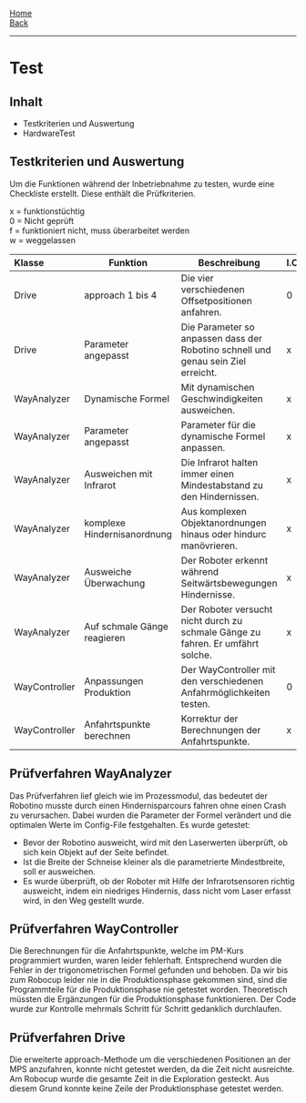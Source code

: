 [Home](home)  
[Back](DokuSolidus)  

---------------

# Test
 
## Inhalt
  
- Testkriterien und Auswertung
- HardwareTest
  
## Testkriterien und Auswertung  
  
Um die Funktionen während der Inbetriebnahme zu testen, wurde eine Checkliste erstellt. Diese enthält die Prüfkriterien.  
  
x = funktionstüchtig  
0 = Nicht geprüft  
f = funktioniert nicht, muss überarbeitet werden  
w = weggelassen

| Klasse| Funktion | Beschreibung| I.O.| 
| :------- | --- | --- | :---- |
|Drive | approach 1 bis 4 | Die vier verschiedenen Offsetpositionen anfahren. | 0 |
|Drive | Parameter angepasst | Die Parameter so anpassen dass der Robotino schnell und genau sein Ziel erreicht.| x|
|WayAnalyzer| Dynamische Formel| Mit dynamischen Geschwindigkeiten ausweichen. |x|
|WayAnalyzer| Parameter angepasst | Parameter für die dynamische Formel anpassen.|x|
|WayAnalyzer| Ausweichen mit Infrarot| Die Infrarot halten immer einen Mindestabstand zu den Hindernissen.|x|
|WayAnalyzer| komplexe Hindernisanordnung| Aus komplexen Objektanordnungen hinaus oder hindurc manövrieren.|x|
|WayAnalyzer| Ausweiche Überwachung| Der Roboter erkennt während Seitwärtsbewegungen Hindernisse.|x|
|WayAnalyzer| Auf schmale Gänge reagieren| Der Roboter versucht nicht durch zu schmale Gänge zu fahren. Er umfährt solche.|x|
|WayController| Anpassungen Produktion| Der WayController mit den verschiedenen Anfahrmöglichkeiten testen.| 0|
|WayController| Anfahrtspunkte berechnen| Korrektur der Berechnungen der Anfahrtspunkte.| x|

 


## Prüfverfahren WayAnalyzer

Das Prüfverfahren lief gleich wie im Prozessmodul, das bedeutet der Robotino musste durch einen Hindernisparcours fahren ohne einen Crash zu verursachen. Dabei wurden die Parameter der Formel verändert und die optimalen Werte im Config-File festgehalten. 
Es wurde getestet: 
- Bevor der Robotino ausweicht, wird mit den Laserwerten überprüft, ob sich kein Objekt auf der Seite befindet.
- Ist die Breite der Schneise kleiner als die parametrierte Mindestbreite, soll er ausweichen.
- Es wurde überprüft, ob der Roboter mit Hilfe der Infrarotsensoren richtig ausweicht, indem ein niedriges Hindernis, dass nicht vom Laser erfasst wird, in den Weg gestellt wurde.

## Prüfverfahren WayController

Die Berechnungen für die Anfahrtspunkte, welche im PM-Kurs programmiert wurden, waren leider fehlerhaft. Entsprechend wurden die Fehler in der trigonometrischen Formel gefunden und behoben. 
Da wir bis zum Robocup leider nie in die Produktionsphase gekommen sind, sind die Programmteile für die Produktionsphase nie getestet worden. Theoretisch müssten die Ergänzungen für die Produktionsphase funktionieren. Der Code wurde zur Kontrolle mehrmals Schritt für Schritt gedanklich durchlaufen. 

## Prüfverfahren Drive

Die erweiterte approach-Methode um die verschiedenen Positionen an der MPS anzufahren, konnte nicht getestet werden, da die Zeit nicht ausreichte. Am Robocup wurde die gesamte Zeit in die Exploration gesteckt. Aus diesem Grund konnte keine Zeile der Produktionsphase getestet werden.
